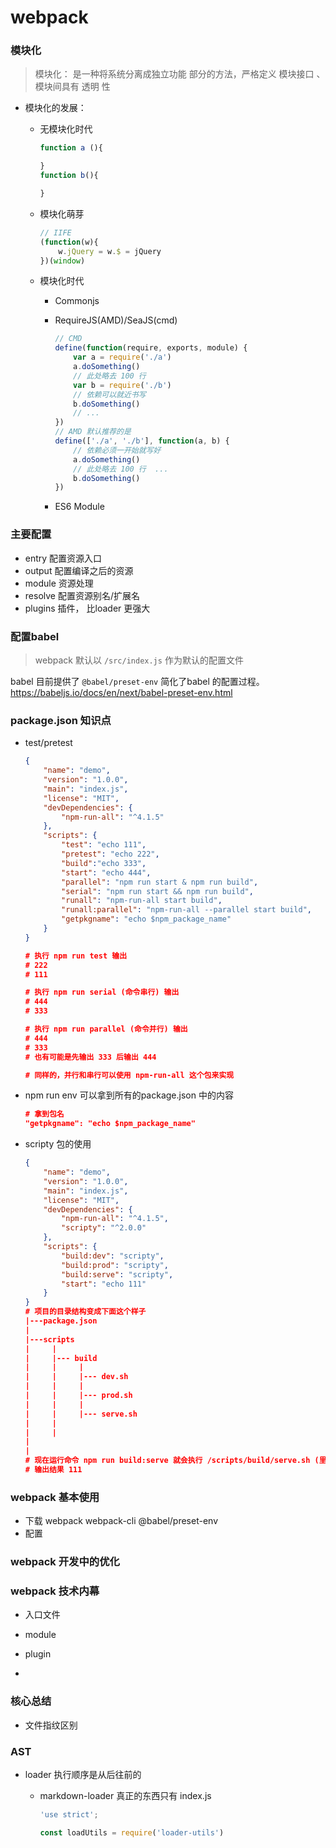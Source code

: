 # webpack

### 模块化

> 模块化： 是一种将系统分离成独立功能 部分的方法，严格定义 模块接口 、模块间具有 透明 性

- 模块化的发展：

    - 无模块化时代

        ```js
        function a (){

        }
        function b(){

        }
        ```

    - 模块化萌芽

        ```js
        // IIFE
        (function(w){
            w.jQuery = w.$ = jQuery
        })(window)
        ```

    - 模块化时代 

        - Commonjs
        - RequireJS(AMD)/SeaJS(cmd)

            ```js
            // CMD
            define(function(require, exports, module) {   
                var a = require('./a')   
                a.doSomething()   
                // 此处略去 100 行   
                var b = require('./b') 
                // 依赖可以就近书写   
                b.doSomething()   
                // ... 
            })
            // AMD 默认推荐的是
            define(['./a', './b'], function(a, b) {  
                // 依赖必须一开始就写好    
                a.doSomething()    
                // 此处略去 100 行  ...  
                b.doSomething()    
            })

            ```

        - ES6 Module

### 主要配置

- entry 配置资源入口
- output 配置编译之后的资源
- module 资源处理
- resolve 配置资源别名/扩展名
- plugins 插件， 比loader 更强大

### 配置babel

> webpack 默认以 `/src/index.js` 作为默认的配置文件

babel 目前提供了 `@babel/preset-env` 简化了babel 的配置过程。https://babeljs.io/docs/en/next/babel-preset-env.html 

### package.json 知识点

- test/pretest

    ```json
    {
        "name": "demo",
        "version": "1.0.0",
        "main": "index.js",
        "license": "MIT",
        "devDependencies": {
            "npm-run-all": "^4.1.5"
        },
        "scripts": {
            "test": "echo 111",
            "pretest": "echo 222",
            "build":"echo 333",
            "start": "echo 444",
            "parallel": "npm run start & npm run build",
            "serial": "npm run start && npm run build",
            "runall": "npm-run-all start build",
            "runall:parallel": "npm-run-all --parallel start build",
            "getpkgname": "echo $npm_package_name"
        }
    }

    # 执行 npm run test 输出
    # 222
    # 111

    # 执行 npm run serial (命令串行) 输出
    # 444
    # 333

    # 执行 npm run parallel (命令并行) 输出
    # 444
    # 333
    # 也有可能是先输出 333 后输出 444

    # 同样的，并行和串行可以使用 npm-run-all 这个包来实现

    ```

- npm run env  可以拿到所有的package.json 中的内容

    ```json
    # 拿到包名
    "getpkgname": "echo $npm_package_name"

    ```

- scripty 包的使用

    ```json
    {
        "name": "demo",
        "version": "1.0.0",
        "main": "index.js",
        "license": "MIT",
        "devDependencies": {
            "npm-run-all": "^4.1.5",
            "scripty": "^2.0.0"
        },
        "scripts": {
            "build:dev": "scripty",
            "build:prod": "scripty",
            "build:serve": "scripty",
            "start": "echo 111"
        }
    }
    # 项目的目录结构变成下面这个样子
    |---package.json
    |
    |---scripts
    |     |
    |     |--- build
    |     |     |
    |     |     |--- dev.sh
    |     |     |
    |     |     |--- prod.sh
    |     |     |
    |     |     |--- serve.sh
    |     |
    |     |
    |
    |
    # 现在运行命令 npm run build:serve 就会执行 /scripts/build/serve.sh (里面写的内容是 yarn start)
    # 输出结果 111

    ```

### webpack 基本使用

- 下载 webpack webpack-cli @babel/preset-env 
- 配置


### webpack 开发中的优化


### webpack 技术内幕

- 入口文件

- module

- plugin

- 

### 核心总结

- 文件指纹区别

### AST

- loader  执行顺序是从后往前的

    - markdown-loader 真正的东西只有 index.js 

        ```js
        'use strict';

        const loadUtils = require('loader-utils')

        ```